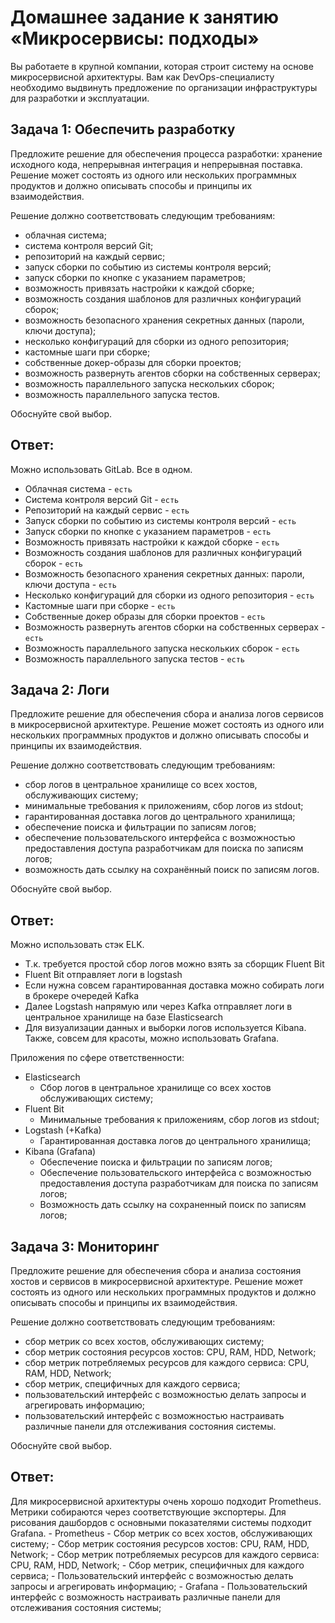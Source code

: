 # Домашнее задание к занятию «Микросервисы: подходы»

Вы работаете в крупной компании, которая строит систему на основе микросервисной архитектуры.
Вам как DevOps-специалисту необходимо выдвинуть предложение по организации инфраструктуры для разработки и эксплуатации.


## Задача 1: Обеспечить разработку

Предложите решение для обеспечения процесса разработки: хранение исходного кода, непрерывная интеграция и непрерывная поставка. 
Решение может состоять из одного или нескольких программных продуктов и должно описывать способы и принципы их взаимодействия.

Решение должно соответствовать следующим требованиям:
- облачная система;
- система контроля версий Git;
- репозиторий на каждый сервис;
- запуск сборки по событию из системы контроля версий;
- запуск сборки по кнопке с указанием параметров;
- возможность привязать настройки к каждой сборке;
- возможность создания шаблонов для различных конфигураций сборок;
- возможность безопасного хранения секретных данных (пароли, ключи доступа);
- несколько конфигураций для сборки из одного репозитория;
- кастомные шаги при сборке;
- собственные докер-образы для сборки проектов;
- возможность развернуть агентов сборки на собственных серверах;
- возможность параллельного запуска нескольких сборок;
- возможность параллельного запуска тестов.

Обоснуйте свой выбор.

## Ответ:

Можно использовать GitLab. Все в одном.
   - Облачная система - `есть`
   - Система контроля версий Git - `есть`
   - Репозиторий на каждый сервис - `есть`
   - Запуск сборки по событию из системы контроля версий - `есть`
   - Запуск сборки по кнопке с указанием параметров - `есть`
   - Возможность привязать настройки к каждой сборке - `есть`
   - Возможность создания шаблонов для различных конфигураций сборок - `есть`
   - Возможность безопасного хранения секретных данных: пароли, ключи доступа - `есть`
   - Несколько конфигураций для сборки из одного репозитория - `есть`
   - Кастомные шаги при сборке - `есть`
   - Собственные докер образы для сборки проектов - `есть`
   - Возможность развернуть агентов сборки на собственных серверах - `есть`
   - Возможность параллельного запуска нескольких сборок - `есть`
   - Возможность параллельного запуска тестов - `есть`

## Задача 2: Логи

Предложите решение для обеспечения сбора и анализа логов сервисов в микросервисной архитектуре.
Решение может состоять из одного или нескольких программных продуктов и должно описывать способы и принципы их взаимодействия.

Решение должно соответствовать следующим требованиям:
- сбор логов в центральное хранилище со всех хостов, обслуживающих систему;
- минимальные требования к приложениям, сбор логов из stdout;
- гарантированная доставка логов до центрального хранилища;
- обеспечение поиска и фильтрации по записям логов;
- обеспечение пользовательского интерфейса с возможностью предоставления доступа разработчикам для поиска по записям логов;
- возможность дать ссылку на сохранённый поиск по записям логов.

Обоснуйте свой выбор.

## Ответ:

Можно использовать стэк ELK. 
   - Т.к. требуется простой сбор логов можно взять за сборщик Fluent Bit
   - Fluent Bit отправляет логи в logstash
   - Если нужна совсем гарантированная доставка можно собирать логи в брокере очередей Kafka
   - Далее Logstash напрямую или через Kafka отправляет логи в центральное хранилище на базе Elasticsearch
   - Для визуализации данных и выборки логов используется Kibana. Также, совсем для красоты, можно использовать Grafana.
   
   Приложения по сфере ответственности:
   - Elasticsearch
     - Сбор логов в центральное хранилище со всех хостов обслуживающих систему;
   - Fluent Bit
     - Минимальные требования к приложениям, сбор логов из stdout;
   - Logstash (+Kafka)
     - Гарантированная доставка логов до центрального хранилища;
   - Kibana (Grafana)
     - Обеспечение поиска и фильтрации по записям логов;
     - Обеспечение пользовательского интерфейса с возможностью предоставления доступа разработчикам для поиска по записям логов;
     - Возможность дать ссылку на сохраненный поиск по записям логов;

## Задача 3: Мониторинг

Предложите решение для обеспечения сбора и анализа состояния хостов и сервисов в микросервисной архитектуре.
Решение может состоять из одного или нескольких программных продуктов и должно описывать способы и принципы их взаимодействия.

Решение должно соответствовать следующим требованиям:
- сбор метрик со всех хостов, обслуживающих систему;
- сбор метрик состояния ресурсов хостов: CPU, RAM, HDD, Network;
- сбор метрик потребляемых ресурсов для каждого сервиса: CPU, RAM, HDD, Network;
- сбор метрик, специфичных для каждого сервиса;
- пользовательский интерфейс с возможностью делать запросы и агрегировать информацию;
- пользовательский интерфейс с возможностью настраивать различные панели для отслеживания состояния системы.

Обоснуйте свой выбор.

## Ответ:

Для микросервисной архитектуры очень хорошо подходит Prometheus. Метрики собираются через соответствующие экспортеры. Для рисования дашбордов с основными показателями системы подходит Grafana.
    - Prometheus
      - Сбор метрик со всех хостов, обслуживающих систему;
      - Сбор метрик состояния ресурсов хостов: CPU, RAM, HDD, Network;
      - Сбор метрик потребляемых ресурсов для каждого сервиса: CPU, RAM, HDD, Network;
      - Сбор метрик, специфичных для каждого сервиса;
      - Пользовательский интерфейс с возможностью делать запросы и агрегировать информацию;
    - Grafana
      - Пользовательский интерфейс с возможность настраивать различные панели для отслеживания состояния системы;
